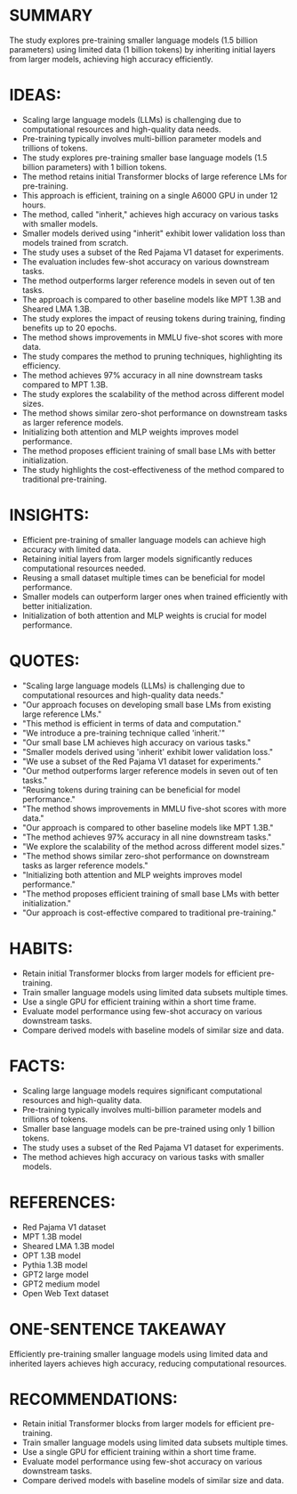 # SUMMARY
The study explores pre-training smaller language models (1.5 billion parameters) using limited data (1 billion tokens) by inheriting initial layers from larger models, achieving high accuracy efficiently.

# IDEAS:
- Scaling large language models (LLMs) is challenging due to computational resources and high-quality data needs.
- Pre-training typically involves multi-billion parameter models and trillions of tokens.
- The study explores pre-training smaller base language models (1.5 billion parameters) with 1 billion tokens.
- The method retains initial Transformer blocks of large reference LMs for pre-training.
- This approach is efficient, training on a single A6000 GPU in under 12 hours.
- The method, called "inherit," achieves high accuracy on various tasks with smaller models.
- Smaller models derived using "inherit" exhibit lower validation loss than models trained from scratch.
- The study uses a subset of the Red Pajama V1 dataset for experiments.
- The evaluation includes few-shot accuracy on various downstream tasks.
- The method outperforms larger reference models in seven out of ten tasks.
- The approach is compared to other baseline models like MPT 1.3B and Sheared LMA 1.3B.
- The study explores the impact of reusing tokens during training, finding benefits up to 20 epochs.
- The method shows improvements in MMLU five-shot scores with more data.
- The study compares the method to pruning techniques, highlighting its efficiency.
- The method achieves 97% accuracy in all nine downstream tasks compared to MPT 1.3B.
- The study explores the scalability of the method across different model sizes.
- The method shows similar zero-shot performance on downstream tasks as larger reference models.
- Initializing both attention and MLP weights improves model performance.
- The method proposes efficient training of small base LMs with better initialization.
- The study highlights the cost-effectiveness of the method compared to traditional pre-training.

# INSIGHTS:
- Efficient pre-training of smaller language models can achieve high accuracy with limited data.
- Retaining initial layers from larger models significantly reduces computational resources needed.
- Reusing a small dataset multiple times can be beneficial for model performance.
- Smaller models can outperform larger ones when trained efficiently with better initialization.
- Initialization of both attention and MLP weights is crucial for model performance.

# QUOTES:
- "Scaling large language models (LLMs) is challenging due to computational resources and high-quality data needs."
- "Our approach focuses on developing small base LMs from existing large reference LMs."
- "This method is efficient in terms of data and computation."
- "We introduce a pre-training technique called 'inherit.'"
- "Our small base LM achieves high accuracy on various tasks."
- "Smaller models derived using 'inherit' exhibit lower validation loss."
- "We use a subset of the Red Pajama V1 dataset for experiments."
- "Our method outperforms larger reference models in seven out of ten tasks."
- "Reusing tokens during training can be beneficial for model performance."
- "The method shows improvements in MMLU five-shot scores with more data."
- "Our approach is compared to other baseline models like MPT 1.3B."
- "The method achieves 97% accuracy in all nine downstream tasks."
- "We explore the scalability of the method across different model sizes."
- "The method shows similar zero-shot performance on downstream tasks as larger reference models."
- "Initializing both attention and MLP weights improves model performance."
- "The method proposes efficient training of small base LMs with better initialization."
- "Our approach is cost-effective compared to traditional pre-training."

# HABITS:
- Retain initial Transformer blocks from larger models for efficient pre-training.
- Train smaller language models using limited data subsets multiple times.
- Use a single GPU for efficient training within a short time frame.
- Evaluate model performance using few-shot accuracy on various downstream tasks.
- Compare derived models with baseline models of similar size and data.

# FACTS:
- Scaling large language models requires significant computational resources and high-quality data.
- Pre-training typically involves multi-billion parameter models and trillions of tokens.
- Smaller base language models can be pre-trained using only 1 billion tokens.
- The study uses a subset of the Red Pajama V1 dataset for experiments.
- The method achieves high accuracy on various tasks with smaller models.

# REFERENCES:
- Red Pajama V1 dataset
- MPT 1.3B model
- Sheared LMA 1.3B model
- OPT 1.3B model
- Pythia 1.3B model
- GPT2 large model
- GPT2 medium model
- Open Web Text dataset

# ONE-SENTENCE TAKEAWAY
Efficiently pre-training smaller language models using limited data and inherited layers achieves high accuracy, reducing computational resources.

# RECOMMENDATIONS:
- Retain initial Transformer blocks from larger models for efficient pre-training.
- Train smaller language models using limited data subsets multiple times.
- Use a single GPU for efficient training within a short time frame.
- Evaluate model performance using few-shot accuracy on various downstream tasks.
- Compare derived models with baseline models of similar size and data.